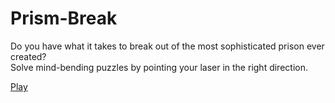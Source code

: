 # Prism-Break

Do you have what it takes to break out of the most sophisticated prison ever created?  
Solve mind-bending puzzles by pointing your laser in the right direction.

[Play](https://camieleon.github.io/Prism-Break "Prism Break")
